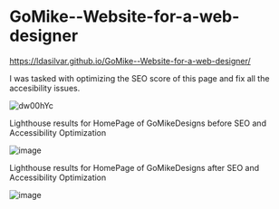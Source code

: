 # GoMike--Website-for-a-web-designer

https://ldasilvar.github.io/GoMike--Website-for-a-web-designer/


I was tasked with optimizing the SEO score of this page and fix all the accesibility issues. 

![dw00hYc](https://user-images.githubusercontent.com/102690372/213283259-ed0910ec-009b-4aa5-a134-e156f6dbb708.jpeg)


Lighthouse results for HomePage of GoMikeDesigns before SEO and Accessibility Optimization

![image](https://user-images.githubusercontent.com/102690372/213283471-d6b579c7-ca07-49f8-910e-644730837d68.png)

Lighthouse results for HomePage of GoMikeDesigns after SEO and Accessibility Optimization

![image](https://user-images.githubusercontent.com/102690372/213283555-ba8ddeca-87ad-4607-97ac-f58fd3ddabdf.png)

